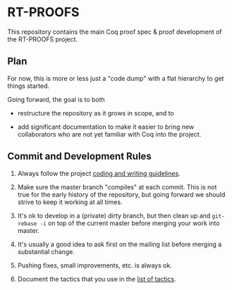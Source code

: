 # RT-PROOFS

This repository contains the main Coq proof spec & proof development of the RT-PROOFS project.


## Plan

For now, this is more or less just a "code dump" with a flat hierarchy to get things started.

Going forward, the goal is to both

- restructure the repository as it grows in scope, and to

- add significant documentation to make it easier to bring new collaborators who are not yet familiar with Coq into the project.


## Commit and Development Rules

1. Always follow the project [coding and writing guidelines](doc/guidelines.md).

2. Make sure the master branch "compiles" at each commit. This is not true for the early history of the repository, but going forward we should strive to keep it working at all times. 

3. It's ok to develop in a (private) dirty branch, but then clean up and `git-rebase -i` on top of the current master before merging your work into master.

4. It's usually a good idea to ask first on the mailing list before merging a substantial change.

5. Pushing fixes, small improvements, etc. is always ok. 

6. Document the tactics that you use in the [list of tactics](doc/tactics.md).
